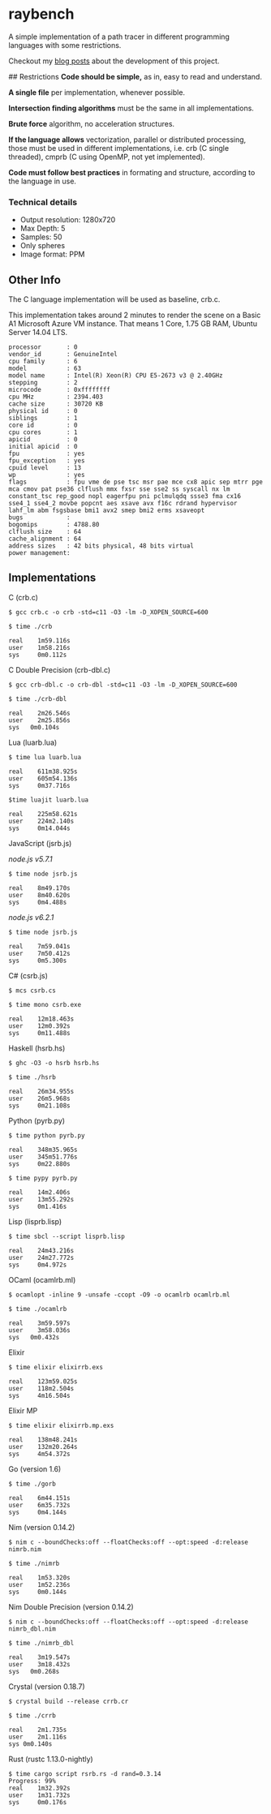 # raybench

A simple implementation of a path tracer in different programming languages with some restrictions.

Checkout my [blog posts](http://eccentricdevelopments.com/programming-language-comparison-summary/) about the development of this project.

## Restrictions
**Code should be simple,** as in, easy to read and understand.

**A single file** per implementation, whenever possible.

**Intersection finding algorithms** must be the same in all implementations.

**Brute force** algorithm, no acceleration structures.

**If the language allows** vectorization, parallel or distributed processing, those must be used in different implementations, i.e. crb (C single threaded), cmprb (C using OpenMP, not yet implemented).

**Code must follow best practices** in formating and structure, according to the language in use.

### Technical details
* Output resolution: 1280x720
* Max Depth: 5
* Samples: 50
* Only spheres
* Image format: PPM

## Other Info
The C language implementation will be used as baseline, crb.c. 

This implementation takes around 2 minutes to render the scene on a Basic A1 Microsoft Azure VM instance. That means 1 Core, 1.75 GB RAM, Ubuntu Server 14.04 LTS.

```
processor       : 0
vendor_id       : GenuineIntel
cpu family      : 6
model           : 63
model name      : Intel(R) Xeon(R) CPU E5-2673 v3 @ 2.40GHz
stepping        : 2
microcode       : 0xffffffff
cpu MHz         : 2394.403
cache size      : 30720 KB
physical id     : 0
siblings        : 1
core id         : 0
cpu cores       : 1
apicid          : 0
initial apicid  : 0
fpu             : yes
fpu_exception   : yes
cpuid level     : 13
wp              : yes
flags           : fpu vme de pse tsc msr pae mce cx8 apic sep mtrr pge mca cmov pat pse36 clflush mmx fxsr sse sse2 ss syscall nx lm constant_tsc rep_good nopl eagerfpu pni pclmulqdq ssse3 fma cx16 sse4_1 sse4_2 movbe popcnt aes xsave avx f16c rdrand hypervisor lahf_lm abm fsgsbase bmi1 avx2 smep bmi2 erms xsaveopt
bugs            :
bogomips        : 4788.80
clflush size    : 64
cache_alignment : 64
address sizes   : 42 bits physical, 48 bits virtual
power management:
```

## Implementations

C (crb.c)

```
$ gcc crb.c -o crb -std=c11 -O3 -lm -D_XOPEN_SOURCE=600
```

```
$ time ./crb

real    1m59.116s
user    1m58.216s
sys     0m0.112s
```

C Double Precision (crb-dbl.c)

```
$ gcc crb-dbl.c -o crb-dbl -std=c11 -O3 -lm -D_XOPEN_SOURCE=600
```

```
$ time ./crb-dbl 

real	2m26.546s
user	2m25.856s
sys	  0m0.104s
```

Lua (luarb.lua)
```
$ time lua luarb.lua 

real    611m38.925s
user    605m54.136s
sys     0m37.716s
```
```
$time luajit luarb.lua 

real    225m58.621s
user    224m2.140s
sys     0m14.044s
```
JavaScript (jsrb.js)

*node.js v5.7.1*
```
$ time node jsrb.js 

real    8m49.170s
user    8m40.620s
sys     0m4.488s
```

*node.js v6.2.1*
```
$ time node jsrb.js 

real    7m59.041s
user    7m50.412s
sys     0m5.300s
```

C# (csrb.js)
```
$ mcs csrb.cs
```

```
$ time mono csrb.exe 

real    12m18.463s
user    12m0.392s
sys     0m11.488s
```

Haskell (hsrb.hs)
```
$ ghc -O3 -o hsrb hsrb.hs
```
```
$ time ./hsrb

real    26m34.955s
user    26m5.968s
sys     0m21.108s
```

Python (pyrb.py)
```
$ time python pyrb.py 

real    348m35.965s
user    345m51.776s
sys     0m22.880s
```
```
$ time pypy pyrb.py

real    14m2.406s
user    13m55.292s
sys     0m1.416s
```

Lisp (lisprb.lisp)
```
$ time sbcl --script lisprb.lisp 

real    24m43.216s
user    24m27.772s
sys     0m4.972s
```

OCaml (ocamlrb.ml)

```
$ ocamlopt -inline 9 -unsafe -ccopt -O9 -o ocamlrb ocamlrb.ml
```

```
$ time ./ocamlrb 

real	3m59.597s
user	3m58.036s
sys	  0m0.432s
```

Elixir
```
$ time elixir elixirrb.exs

real    123m59.025s
user    118m2.504s
sys     4m16.504s
```

Elixir MP
```
$ time elixir elixirrb.mp.exs

real    138m48.241s
user    132m20.264s
sys     4m54.372s
```

Go (version 1.6)
```
$ time ./gorb

real    6m44.151s
user    6m35.732s
sys     0m4.144s
```

Nim (version 0.14.2)
```
$ nim c --boundChecks:off --floatChecks:off --opt:speed -d:release nimrb.nim
```
```
$ time ./nimrb

real    1m53.320s
user    1m52.236s
sys     0m0.144s
```

Nim Double Precision (version 0.14.2)
```
$ nim c --boundChecks:off --floatChecks:off --opt:speed -d:release nimrb_dbl.nim
```
```
$ time ./nimrb_dbl 

real	3m19.547s
user	3m18.432s
sys	  0m0.268s
```

Crystal (version 0.18.7)
```
$ crystal build --release crrb.cr
```

```
$ time ./crrb 

real	2m1.735s
user	2m1.116s
sys	0m0.140s
```

Rust (rustc 1.13.0-nightly)
```
$ time cargo script rsrb.rs -d rand=0.3.14
Progress: 99%
real    1m32.392s
user    1m31.732s
sys     0m0.176s
```
